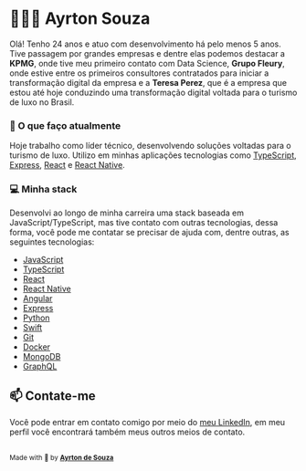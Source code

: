 <h1>👨🏻‍💻 Ayrton Souza</h1>
<p>Olá! Tenho 24 anos e atuo com desenvolvimento há pelo menos 5 anos. Tive passagem por grandes empresas e dentre elas podemos destacar a <strong>KPMG</strong>, onde tive meu primeiro contato com Data Science, <strong>Grupo Fleury</strong>, onde estive entre os primeiros consultores contratados para iniciar a transformação digital da empresa e a <strong>Teresa Perez</strong>, que é a empresa que estou até hoje conduzindo uma transformação digital voltada para o turismo de luxo no Brasil.</p>
<h3>🔭 O que faço atualmente</h3>
<p>Hoje trabalho como líder técnico, desenvolvendo soluções voltadas para o turismo de luxo. Utilizo em minhas aplicações tecnologias como <a href="[https://www.typescriptlang.org/](https://www.typescriptlang.org/)">TypeScript</a>, <a href="[https://expressjs.com/](https://expressjs.com/)">Express</a>, <a href="[https://reactjs.org/](https://reactjs.org/)">React</a> e <a href="[https://reactnative.dev/](https://reactnative.dev/)">React Native</a>.</p>
<h3>💻 Minha stack</h3>
<p>Desenvolvi ao longo de minha carreira uma stack baseada em JavaScript/TypeScript, mas tive contato com outras tecnologias, dessa forma, você pode me contatar se precisar de ajuda com, dentre outras, as seguintes tecnologias:</p>
<ul>
<li><a href="[https://developer.mozilla.org/en-US/docs/Web/JavaScript](https://developer.mozilla.org/en-US/docs/Web/JavaScript)">JavaScript</a></li>
<li><a href="[https://www.typescriptlang.org/](https://www.typescriptlang.org/)">TypeScript</a></li>
<li><a href="[https://reactjs.org/](https://reactjs.org/)">React</a></li>
<li><a href="[https://reactnative.dev/](https://reactnative.dev/)">React Native</a></li>
<li><a href="[https://angular.io/](https://angular.io/)">Angular</a></li>
<li><a href="[https://expressjs.com/](https://expressjs.com/)">Express</a></li>
<li><a href="[https://www.python.org/](https://www.python.org/)">Python</a></li>
<li><a href="[https://developer.apple.com/swift/](https://developer.apple.com/swift/)">Swift</a></li>
<li><a href="[https://git-scm.com/](https://git-scm.com/)">Git</a></li>
<li><a href="[https://www.docker.com/](https://www.docker.com/)">Docker</a></li>
<li><a href="[https://www.mongodb.com/](https://www.mongodb.com/)">MongoDB</a></li>
<li><a href="[https://graphql.org/](https://graphql.org/)">GraphQL</a></li>
</ul>
<h2>📫 Contate-me</h2>
<p>Você pode entrar em contato comigo por meio do <a href="[https://www.linkedin.com/in/ayrtonsouza](https://www.linkedin.com/in/ayrtonsouza)">meu LinkedIn</a>, em meu perfil você encontrará também meus outros meios de contato.</p>
<h2></h2>
<small>Made with 💙 by <strong><a href="[https://www.linkedin.com/in/ayrtonsouza](https://www.linkedin.com/in/ayrtonsouza)">Ayrton de Souza</a></small>
